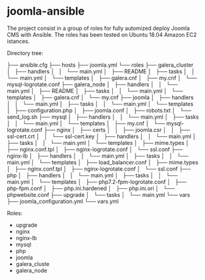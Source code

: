 # joomla-ansible

The project consist in a group of roles for fully automized deploy Joomla CMS with Ansible. The roles has been tested on Ubuntu 18.04 Amazon EC2 istances.

Directory tree:

├── ansible.cfg
├── hosts
├── joomla.yml
└── roles
    ├── galera_cluster
    │   ├── handlers
    │   │   └── main.yml
    │   ├── README
    │   ├── tasks
    │   │   └── main.yml
    │   └── templates
    │       ├── galera.cnf
    │       ├── my.cnf
    │       └── mysql-logrotate.conf
    ├── galera_node
    │   ├── handlers
    │   │   └── main.yml
    │   ├── README
    │   ├── tasks
    │   │   └── main.yml
    │   └── templates
    │       ├── galera.cnf
    │       └── my.cnf
    ├── joomla
    │   ├── handlers
    │   │   └── main.yml
    │   ├── tasks
    │   │   └── main.yml
    │   └── templates
    │       ├── configuration.php
    │       ├── joomla.conf
    │       ├── robots.txt
    │       └── send_log.sh
    ├── mysql
    │   ├── handlers
    │   │   └── main.yml
    │   ├── tasks
    │   │   └── main.yml
    │   └── templates
    │       ├── my.cnf
    │       └── mysql-logrotate.conf
    ├── nginx
    │   ├── certs
    │   │   ├── joomla.csr
    │   │   ├── ssl-cert.crt
    │   │   └── ssl-cert.key
    │   ├── handlers
    │   │   └── main.yml
    │   ├── tasks
    │   │   └── main.yml
    │   └── templates
    │       ├── mime.types
    │       ├── nginx.conf.tpl
    │       ├── nginx-logrotate.conf
    │       └── ssl.conf
    ├── nginx-lb
    │   ├── handlers
    │   │   └── main.yml
    │   ├── tasks
    │   │   └── main.yml
    │   └── templates
    │       ├── load_balancer.conf
    │       ├── mime.types
    │       ├── nginx.conf.tpl
    │       ├── nginx-logrotate.conf
    │       └── ssl.conf
    ├── php
    │   ├── handlers
    │   │   └── main.yml
    │   ├── tasks
    │   │   └── main.yml
    │   └── templates
    │       ├── php7.2-fpm-logrotate.conf
    │       ├── php-fpm.conf
    │       ├── php.ini.hardened
    │       ├── php.ini.ori
    │       └── phpwebsite.conf
    ├── upgrade
    │   └── tasks
    │       └── main.yml
    └── vars
        ├── joomla_configuration.yml
        └── vars.yml


Roles:
- upgrade
- nginx
- nginx-lb
- mysql
- php
- joomla
- galera_cluste
- galera_node



